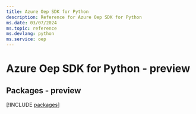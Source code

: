 ```yaml
---
title: Azure Oep SDK for Python
description: Reference for Azure Oep SDK for Python
ms.date: 03/07/2024
ms.topic: reference
ms.devlang: python
ms.service: oep
---
```

# Azure Oep SDK for Python - preview
## Packages - preview
[!INCLUDE [packages](oep-index.md)]